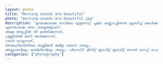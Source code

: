 ```yaml
---		
layout: photo
title: "Morning sounds are beautiful"
photo: "morning-sounds-are-beautiful.jpg"
description: "ഇടക്കൊക്കെ രാവിലെ എഴുന്നേറ്റ് ചുമ്മാ കണ്ണടച്ചിരുന്നു ശ്രദ്ധിച്ച് കേൾക്കണം.
എന്തൊക്കെ തരം ശബ്ദങ്ങളാണ്.
അമ്മ അടുപ്പിൽ തീ കത്തിക്കുന്നത്,
പള്ളിയിൽ മണി അടിക്കുന്നത്,
റബർ വെട്ടുന്നത്,
അക്വേറിയത്തിലെ ഓക്സിജൻ കുമിള വരുന്ന ശബ്ദം,
അണ്ണാന്റെയും കുയിലിന്റെയും ശബ്ദം, പിന്നെ15 മിനിറ്റ് ഇടവിട്ട് ഇടവിട്ട് ഞാൻ സെറ്റ് ചെയ്തിരിക്കുന്ന alarm അടിക്കുന്നത്. 😇"
categories: ["photography"]
---
```

